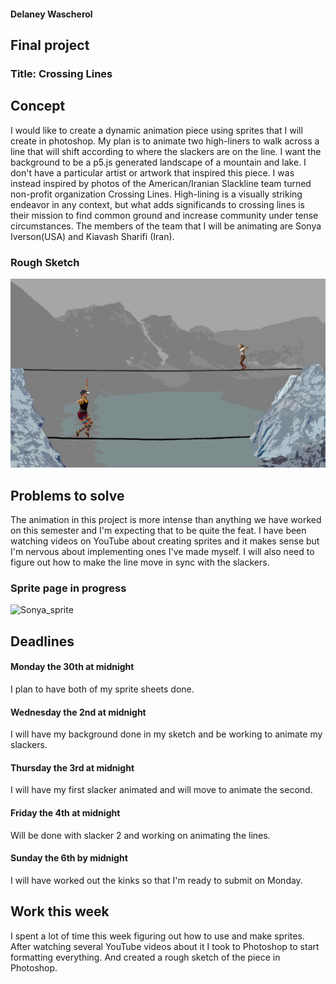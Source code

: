 #### Delaney Wascherol
## Final project
### Title: Crossing Lines

## Concept
I would like to create a dynamic animation piece using sprites that I will create in photoshop. My plan is to animate two high-liners to walk across a line that will shift according to where the slackers are on the line. I want the background to be a p5.js generated landscape of a mountain and lake.
I don't have a particular artist or artwork that inspired this piece. I was instead inspired by photos of the American/Iranian Slackline team turned non-profit organization Crossing Lines. High-lining is a visually striking endeavor in any context, but what adds significands to crossing lines is their mission to find common ground and increase community under tense circumstances. The members of the team that I will be animating are Sonya Iverson(USA) and Kiavash Sharifi (Iran).
### Rough Sketch
![Rough_sketch](Rough_sketch.jpg)


## Problems to solve
The animation in this project is more intense than anything we have worked on this semester and I'm expecting that to be quite the feat. I have been watching videos on YouTube about creating sprites and it makes sense but I'm nervous about implementing ones I've made myself. I will also need to figure out how to make the line move in sync with the slackers.
### Sprite page in progress
![Sonya_sprite](Sonya_.jpg)

## Deadlines
#### Monday the 30th at midnight
 I plan to have both of my sprite sheets done.

 #### Wednesday the 2nd at midnight
 I will have my background done in my sketch and be working to animate my slackers.
 #### Thursday the 3rd at midnight
 I will have my first slacker animated and will move to animate the second.
 #### Friday the 4th at midnight
 Will be done with slacker 2 and working on animating the lines.

 #### Sunday the 6th by midnight
 I will have worked out the kinks so that I'm ready to submit on Monday.

 ## Work this week
 I spent a lot of time this week figuring out how to use and make sprites. After watching several YouTube videos about it I took to Photoshop to start formatting everything. And created a rough sketch of the piece in Photoshop.
